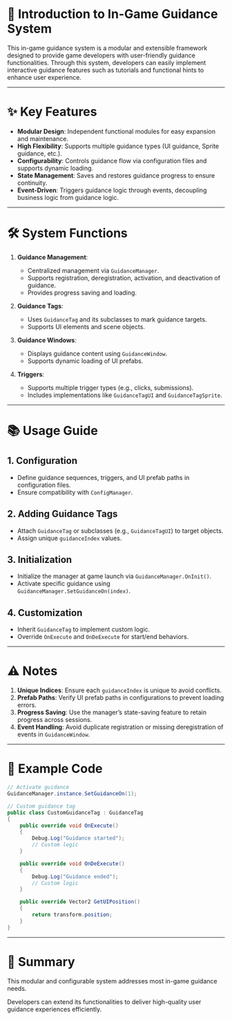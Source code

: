 # 📘 Introduction to In-Game Guidance System

This in-game guidance system is a modular and extensible framework designed to provide game developers with
user-friendly guidance functionalities. Through this system, developers can easily implement interactive guidance
features such as tutorials and functional hints to enhance user experience.

---

# ✨ Key Features

- **Modular Design**: Independent functional modules for easy expansion and maintenance.
- **High Flexibility**: Supports multiple guidance types (UI guidance, Sprite guidance, etc.).
- **Configurability**: Controls guidance flow via configuration files and supports dynamic loading.
- **State Management**: Saves and restores guidance progress to ensure continuity.
- **Event-Driven**: Triggers guidance logic through events, decoupling business logic from guidance logic.

---

# 🛠️ System Functions

1. **Guidance Management**:
    - Centralized management via `GuidanceManager`.
    - Supports registration, deregistration, activation, and deactivation of guidance.
    - Provides progress saving and loading.

2. **Guidance Tags**:
    - Uses `GuidanceTag` and its subclasses to mark guidance targets.
    - Supports UI elements and scene objects.

3. **Guidance Windows**:
    - Displays guidance content using `GuidanceWindow`.
    - Supports dynamic loading of UI prefabs.

4. **Triggers**:
    - Supports multiple trigger types (e.g., clicks, submissions).
    - Includes implementations like `GuidanceTagUI` and `GuidanceTagSprite`.

---

# 📚 Usage Guide

## 1. Configuration

- Define guidance sequences, triggers, and UI prefab paths in configuration files.
- Ensure compatibility with `ConfigManager`.

## 2. Adding Guidance Tags

- Attach `GuidanceTag` or subclasses (e.g., `GuidanceTagUI`) to target objects.
- Assign unique `guidanceIndex` values.

## 3. Initialization

- Initialize the manager at game launch via `GuidanceManager.OnInit()`.
- Activate specific guidance using `GuidanceManager.SetGuidanceOn(index)`.

## 4. Customization

- Inherit `GuidanceTag` to implement custom logic.
- Override `OnExecute` and `OnDeExecute` for start/end behaviors.

---

# ⚠️ Notes

1. **Unique Indices**: Ensure each `guidanceIndex` is unique to avoid conflicts.
2. **Prefab Paths**: Verify UI prefab paths in configurations to prevent loading errors.
3. **Progress Saving**: Use the manager’s state-saving feature to retain progress across sessions.
4. **Event Handling**: Avoid duplicate registration or missing deregistration of events in `GuidanceWindow`.

---

# 🚀 Example Code

```csharp
// Activate guidance
GuidanceManager.instance.SetGuidanceOn(1);

// Custom guidance tag
public class CustomGuidanceTag : GuidanceTag
{
    public override void OnExecute()
    {
        Debug.Log("Guidance started");
        // Custom logic
    }

    public override void OnDeExecute()
    {
        Debug.Log("Guidance ended");
        // Custom logic
    }

    public override Vector2 GetUIPosition()
    {
        return transform.position;
    }
}
```

---

# 🎯 Summary

This modular and configurable system addresses most in-game guidance needs.

Developers can extend its functionalities to deliver high-quality user guidance experiences efficiently.
